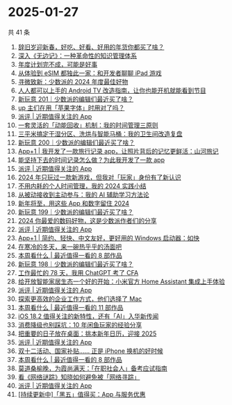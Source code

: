 # 2025-01-27

共 41 条

<!-- BEGIN SSPAI -->
<!-- 最后更新时间 2025-01-27 19:07:49 +0800 -->
1. [辞旧岁迎新春，好吃、好看、好用的年货你都买了啥？](https://sspai.com/post/95666)
1. [深入《无边记》：一种革命性的知识管理体系](https://sspai.com/post/95775)
1. [年度计划完不成，可能是好事](https://sspai.com/post/95558)
1. [从体验到 eSIM 都独此一家：和开发者聊聊 iPad 游戏](https://sspai.com/post/95677)
1. [寻微致新：少数派的 2024 年度最佳好物](https://sspai.com/post/95681)
1. [人人都可以上手的 Android TV 改造指南，让你也能开机就能看到节目](https://sspai.com/post/95529)
1. [新玩意 201｜少数派的编辑们最近买了啥？](https://sspai.com/post/95667)
1. [up 主们在用「苹果字体」时用对了吗？](https://sspai.com/post/95200)
1. [派评 | 近期值得关注的 App](https://sspai.com/post/95588)
1. [一套灵活的「动能回收」机制：我的时间管理三原则](https://sspai.com/post/95533)
1. [三平米搞定干湿分区、洗烘与智能马桶：我的卫生间改造复盘](https://sspai.com/post/95526)
1. [新玩意 200｜少数派的编辑们最近买了啥？](https://sspai.com/post/95517)
1. [App+1 | 我开发了一款旅行记录 app，让照片背后的记忆更鲜活：山河旅记](https://sspai.com/post/95430)
1. [能坚持下去的时间记录怎么做？为此我开发了一款 app](https://sspai.com/post/94606)
1. [派评 | 近期值得关注的 App](https://sspai.com/post/95414)
1. [2024 年只玩过一款新游戏，但我对「玩家」身份有了新认识](https://sspai.com/post/95265)
1. [不用内耗的个人时间管理，我的 2024 实践小结](https://sspai.com/post/95280)
1. [从被动接收到主动参与：我的 AI 辅助学习方法论](https://sspai.com/post/95147)
1. [新年将至，用这些 App 和数字留住 2024](https://sspai.com/post/95190)
1. [新玩意 199｜少数派的编辑们最近买了啥？](https://sspai.com/post/95178)
1. [2024 你最爱的数码好物，这是少数派作者们的分享](https://sspai.com/post/95003)
1. [派评 | 近期值得关注的 App](https://sspai.com/post/95088)
1. [App+1 | 简约、轻快、中文友好，更好用的 Windows 启动器：如快](https://sspai.com/post/95005)
1. [在寒冷的冬天，来一碗热乎乎的汤面吧](https://sspai.com/post/94969)
1. [本周看什么 | 最近值得一看的 8 部作品](https://sspai.com/post/95015)
1. [新玩意 198｜少数派的编辑们最近买了啥？](https://sspai.com/post/94985)
1. [工作最忙的 78 天，我用 ChatGPT 考了 CFA](https://sspai.com/post/94340)
1. [给开放智能家居生态一个好的开始：小米官方 Home Assistant 集成上手体验](https://sspai.com/post/94916)
1. [派评 | 近期值得关注的 App](https://sspai.com/post/94903)
1. [探索更高效的企业工作方式，他们选择了 Mac](https://sspai.com/post/94868)
1. [本周看什么 | 最近值得一看的 11 部作品](https://sspai.com/post/94808)
1. [iOS 18.2 值得关注的新特性，还有「AI」入华新传闻](https://sspai.com/post/94448)
1. [消费降级也别踩坑：10 年闲鱼玩家的经验分享](https://sspai.com/post/92179)
1. [把重要的日子放在桌面：挑本新年日历，迎接 2025](https://sspai.com/post/94638)
1. [派评 | 近期值得关注的 App](https://sspai.com/post/94662)
1. [双十二活动、国家补贴…… 正是 iPhone 换机的好时候](https://sspai.com/post/94430)
1. [本周看什么 | 最近值得一看的 8 部作品](https://sspai.com/post/94583)
1. [莫道桑榆晚，为霞尚满天：「在职社会人」备考应试指南](https://sspai.com/post/88053)
1. [看《网络谜踪》知晓如何避免被「网络寻踪」](https://sspai.com/post/94414)
1. [派评 | 近期值得关注的 App](https://sspai.com/post/94421)
1. [[持续更新中]「黑五」值得买：App 与服务优惠](https://sspai.com/post/94378)
<!-- END SSPAI -->